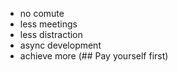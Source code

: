 - no comute
- less meetings
- less distraction
- async development
- achieve more (## Pay yourself first)